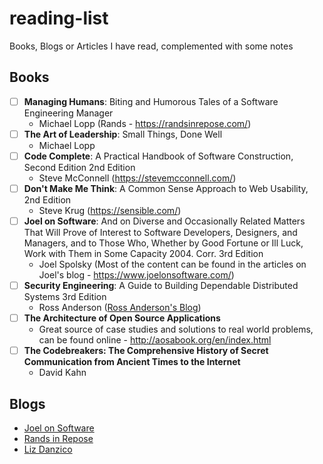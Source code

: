 # reading-list
Books, Blogs or Articles I have read, complemented with some notes

## Books

- [ ] **Managing Humans**: Biting and Humorous Tales of a Software Engineering Manager
  - Michael Lopp (Rands - https://randsinrepose.com/)
- [ ] **The Art of Leadership**: Small Things, Done Well
  - Michael Lopp
- [ ] **Code Complete**: A Practical Handbook of Software Construction, Second Edition 2nd Edition
  - Steve McConnell (https://stevemcconnell.com/) 
- [ ] **Don't Make Me Think**: A Common Sense Approach to Web Usability, 2nd Edition
  - Steve Krug (https://sensible.com/)
- [ ] **Joel on Software**: And on Diverse and Occasionally Related Matters That Will Prove of Interest to Software Developers, Designers, and Managers, and to Those Who, Whether by Good Fortune or Ill Luck, Work with Them in Some Capacity 2004. Corr. 3rd Edition
  - Joel Spolsky (Most of the content can be found in the articles on Joel's blog - https://www.joelonsoftware.com/)
- [ ] **Security Engineering**: A Guide to Building Dependable Distributed Systems 3rd Edition
  - Ross Anderson ([Ross Anderson's Blog](https://www.cl.cam.ac.uk/~rja14/))
- [ ] **The Architecture of Open Source Applications**
  - Great source of case studies and solutions to real world problems, can be found online - http://aosabook.org/en/index.html
- [ ] **The Codebreakers: The Comprehensive History of Secret Communication from Ancient Times to the Internet**
  - David Kahn
 
## Blogs

- [Joel on Software](https://www.joelonsoftware.com/)
- [Rands in Repose](https://randsinrepose.com/)
- [Liz Danzico](https://bobulate.com/)


